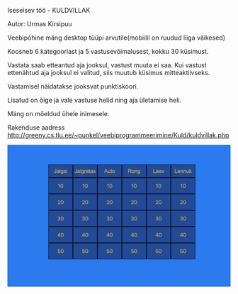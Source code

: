 Iseseisev töö  - KULDVILLAK

Autor: Urmas Kirsipuu

Veebipõhine mäng desktop tüüpi arvutile(mobiilil on ruudud liiga väikesed)

Koosneb 6 kategooriast ja 5 vastusevõimalusest, kokku 30 küsimust.

Vastata saab etteantud aja jooksul, vastust muuta ei saa. Kui vastust ettenähtud aja jooksul ei valitud, siis muutub küsimus mitteaktiivseks.

Vastamisel näidatakse jooksvat punktiskoori.

Lisatud on õige ja vale vastuse helid ning aja ületamise heli.

Mäng on mõeldud ühele inimesele.

Rakenduse aadress http://greeny.cs.tlu.ee/~punkel/veebiprogrammeerimine/Kuld/kuldvillak.php

![](kuldvillak.png)
